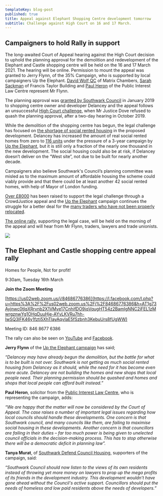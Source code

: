 ```yaml
---
templateKey: blog-post
published: true
title: Appeal against Elephant Shopping Centre development tomorrow
subtitle: Challenge against High Court on 16 and 17 March.
---
```


## Campaigners to hold Rally in support

The long-awaited Court of Appeal hearing against the High Court decision to uphold the planning approval for the demolition and redevelopment of the Elephant and Castle shopping centre will be held on the 16 and 17 March 2021.  The hearing will be online. Permission to mount the appeal was granted to Jerry Flynn, of the 35% Campaign, who is supported by local campaigners Up the Elephant. [David Wolf QC](https://www.matrixlaw.co.uk/member/david-wolfe/) of Matrix Chambers, [Sarah Sackman](https://www.ftbchambers.co.uk/barristers/sarah-sackman) of Francis Taylor Building and [Paul Heron](https://www.pilc.org.uk/paul-heron/) of the Public Interest Law Centre represent Mr Flynn.

The planning approval was [granted by Southwark Council](https://35percent.org/2018-07-09-delancey/) in January 2019 to shopping centre owner and developer Delancey and the appeal follows an unsuccessful [High Court challenge](https://35percent.org/2019-10-17-day-of-decision-for-elephant-shopping-centre/), when Mr Justice Dove refused to quash the planning approval, after a two-day hearing in October 2019. 
 
While the demolition of the shopping centre has begun, the legal challenge has focused on [the shortage of social rented housing](https://35percent.org/2019-07-03-why-we-are-challenging-elephant-and-castle-plans-in-court/) in the proposed development. Delancey has increased the amount of real social rented homes from zero to [116 units](http://35percent.org/shopping-centre/) under the pressure of a 3-year campaign by [Up the Elephant](https://twitter.com/UpTheElephant_?ref_src=twsrc%5Egoogle%7Ctwcamp%5Eserp%7Ctwgr%5Eauthor), but it is still only a fraction of the nearly one thousand in the new development.  The social housing could also be at risk, if Delancey doesn’t deliver on the “West site”, not due to be built for nearly another decade.

Campaigners also believe Southwark's Council’s planning committee was misled as to the maximum amount of affordable housing the scheme could viably provide and that there could be at least another 42 social rented homes, with help of Mayor of London funding.

[Over £8000](https://www.crowdjustice.com/case/stop-the-elephant-shopping-centre-destruction/) has been raised to support the legal challenge through a CrowdJustice appeal and the  [Up the Elephant](https://twitter.com/UpTheElephant_?ref_src=twsrc%5Egoogle%7Ctwcamp%5Eserp%7Ctwgr%5Eauthor) campaign continues the struggle for a better deal for the [many traders who have not been properly relocated](https://latinelephant.org/public-statement-on-traders-without-relocation/).

[The online rally](https://www.facebook.com/events/436632110919121/), supporting the legal case, will be held on the morning of the appeal and will hear from Mr Flynn, traders, lawyers and trade unionists.

![](http://35percent.org/img/lovetheelephantbanner.jpg)

## The Elephant and Castle shopping centre appeal rally

Homes for People, Not for profit!

9:30am, Tuesday 16th March

**Join the Zoom Meeting**

[https://us02web.zoom.us/j/84686776386](https://l.facebook.com/l.php?u=https%3A%2F%2Fus02web.zoom.us%2Fj%2F84686776386&h=AT1g73Ayjnwc0tIqXRrvnb2X1VMve17CnhifDO9iqVqugHT54z2BamIgNNC2iFEL1zMwrgznwYg1OHqDuuHje-AYvLKVRu7hh-IwSQ3lFK46y1fzti5XhTlayAqvIaE5fSzbnh3KebuUrs8fUgWW)

Meeting ID: 846 8677 6386

The rally can also be seen on [YouTube](https://www.youtube.com/channel/UC9CglAW9ta6SGNyYvoQtHsg) and [Facebook](https://www.facebook.com/UpTheElephant/).

**Jerry Flynn** of the [Up the Elephant campaign](https://twitter.com/UpTheElephant_?ref_src=twsrc%5Egoogle%7Ctwcamp%5Eserp%7Ctwgr%5Eauthor) has said;

_“Delancey may have already begun the demolition, but the battle for what is to be built is not over.  Southwark is not getting as much social rented housing from Delancey as it should, while the need for it has become even more acute.  Delancey are not building the homes and new shops that local people need. Their planning permission should be quashed and homes and shops that local people can afford built instead.”_

**Paul Heron**, solicitor from the [Public Interest Law Centre](https://www.pilc.org.uk/paul-heron/), who is representing the campaign, adds:

_“We are happy that the matter will now be considered by the Court of Appeal. The case raises a number of important legal issues regarding how local councils should handle these developments. One concern is that Southwark council, and many councils like them, are failing to maximise social housing in these developments. Another concern is that councillors are failing in their duties – far too much power is being given to unelected council officials in the decision-making process. This has to stop otherwise there will be a democratic deficit in planning law”._

**Tanya Murat**, of [Southwark Defend Council Housing](https://www.facebook.com/southwarkdch/), supporters of the campaign, said:

_“Southwark Council should now listen to the views of its own residents instead of throwing yet more money on lawyers to prop up the mega profits of its friends in the development industry. This development wouldn’t have gone ahead without the Council's active support. Councillors should put the needs of homeless and low paid residents above the needs of developers.”_
